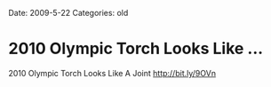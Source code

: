 Date: 2009-5-22
Categories: old

# 2010 Olympic Torch Looks Like ...

2010 Olympic Torch Looks Like A Joint <a href="http://bit.ly/9OVn" rel="nofollow">http://bit.ly/9OVn</a>
